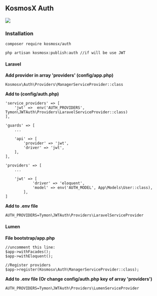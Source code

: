 ## KosmosX Auth
![](https://img.shields.io/badge/version-0.0.1--beta-green.svg)

### Installation
    
    composer require kosmosx/auth
    
    php artisan kosmosx:publish:auth //if will be use JWT
    
#### Laravel
    
**Add provider in array 'providers' (config/app.php)**
    
    Kosmosx\Auth\Providers\ManagerServiceProvider::class
    
**Add to (config/auth.php)**

    'service_providers' => [
        'jwt' =>  env('AUTH_PROVIDERS', Tymon\JWTAuth\Providers\LaravelServiceProvider::class)
    ],
    
    'guards' => [
        ...
        
        'api' => [
            'provider' => 'jwt',
            'driver' => 'jwt',
        ],
    ],
    		
    'providers' => [
        ...
        
        'jwt' => [
                'driver' => 'eloquent',
                'model' => env('AUTH_MODEL', App\Models\User::class),
            ],
    ]
    
**Add to .env file**
    
    AUTH_PROVIDERS=Tymon\JWTAuth\Providers\LaravelServiceProvider
    
#### Lumen

**File bootstrap/app.php**

    //uncomment this line:
    $app->withFacades();
    $app->withEloquent();

    //Register providers
	$app->register(Kosmosx\Auth\ManagerServiceProvider::class);
	
**Add to .env file (Or change config/auth.php key of array 'providers')**

    AUTH_PROVIDERS=Tymon\JWTAuth\Providers\LumenServiceProvider
    
  
